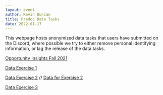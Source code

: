 ```yaml
---
layout: event
author: Kevin Duncan
title: Predoc Data Tasks
date: 2022-01-17
---
```


This webpage hosts anonymized data tasks that users have submitted on the Discord, where possible we try to either remove personal identifying information, or lag the release of the data tasks.

[Opportunity Insights Fall 2021](/resources/predoc-data-tasks/Data_Task_Instructions_oct2021.pdf)

[Data Exercise 1](/resources/predoc-data-tasks/Data_Exercise_1.pdf) 

[Data Exercise 2](/resources/predoc-data-tasks/Task_Description_for_RA.pdf) // [Data for Exercise 2](/resources/predoc-data-tasks/test_data.txt)

[Data Exercise 3](/resources/predoc-data-tasks/ny-demographics-instructions.pdf)

